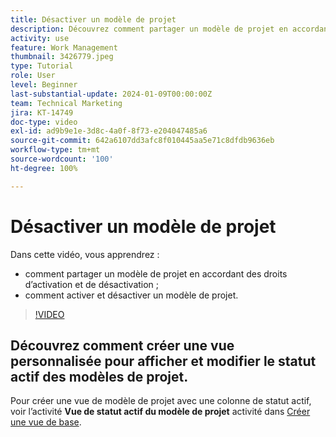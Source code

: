 ```yaml
---
title: Désactiver un modèle de projet
description: Découvrez comment partager un modèle de projet en accordant des droits d’activation et de désactivation, et comment activer et désactiver un modèle de projet.
activity: use
feature: Work Management
thumbnail: 3426779.jpeg
type: Tutorial
role: User
level: Beginner
last-substantial-update: 2024-01-09T00:00:00Z
team: Technical Marketing
jira: KT-14749
doc-type: video
exl-id: ad9b9e1e-3d8c-4a0f-8f73-e204047485a6
source-git-commit: 642a6107dd3afc8f010445aa5e71c8dfdb9636eb
workflow-type: tm+mt
source-wordcount: '100'
ht-degree: 100%

---
```


# Désactiver un modèle de projet

Dans cette vidéo, vous apprendrez :

* comment partager un modèle de projet en accordant des droits d’activation et de désactivation ;
* comment activer et désactiver un modèle de projet.

>[!VIDEO](https://video.tv.adobe.com/v/3426779/?quality=12&learn=on)

## Découvrez comment créer une vue personnalisée pour afficher et modifier le statut actif des modèles de projet.

Pour créer une vue de modèle de projet avec une colonne de statut actif, voir l’activité **Vue de statut actif du modèle de projet** activité dans [Créer une vue de base](https://experienceleague.adobe.com/docs/workfront-learn/tutorials-workfront/reporting/basic-reporting/create-a-basic-view.html?lang=fr).

